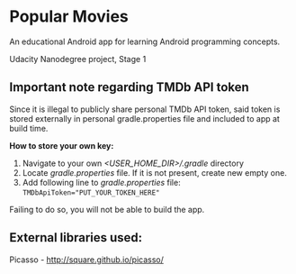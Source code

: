 # Popular Movies

An educational Android app for learning Android programming concepts.

Udacity Nanodegree project, Stage 1

## Important note regarding TMDb API token  
Since it is illegal to publicly share personal TMDb API token, said token is stored externally
in personal gradle.properties file and included to app at build time.  

__How to store your own key:__
1. Navigate to your own *<USER_HOME_DIR>/.gradle* directory
2. Locate *gradle.properties* file. If it is not present, create new empty one.
3. Add following line to *gradle.properties* file: `TMDbApiToken="PUT_YOUR_TOKEN_HERE"`

Failing to do so, you will not be able to build the app.

## External libraries used:
Picasso - http://square.github.io/picasso/



